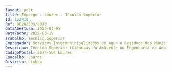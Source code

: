 ```yaml
--- 
layout: post
title: Emprego - Loures - Técnico Superior
Id: 133418
Ref: OE202503/0070
DataAbertura: 2025-03-05
DataFecho: 2025-03-19
Trabalho: Técnico Superior
Empregador: Serviços Intermunicipalizados de Água e Resíduos dos Municípios de Loures e Odivelas
Descricao: Técnico Superior (Ciências do Ambiente ou Engenharia do Ambiente) – Ref.ª 1   2025A constante no mapa anexo à LTFP, previsto no art.º 88.º daquele diploma, correspondente ao grau de complexidade 3  Funções consultivas, de estudo, planeamento, programação, avaliação e aplicação de métodos e processos de natureza técnica e ou científica, que fundamentam e preparam a decisão. Elaboração, autonomamente ou em grupo, de pareceres e projetos, com diversos graus de complexidade, e execução de outras atividades de apoio geral ou especializado nas áreas de atuação comuns, instrumentais e operativas dos órgãos e serviços. Funções exercidas com responsabilidade e autonomia técnica, ainda que com enquadramento superior qualificado. Representação do órgão ou serviço em assuntos da sua especialidade, tomando opções de índole técnica, enquadradas por diretivas ou orientações superiores.Ao Técnico Superior, na área funcional de Ciências do Ambiente ou Engenharia do Ambiente, incumbe ainda especificamente o exercício de todas as atividades inerentes à prossecução das atribuições das respetivas unidades orgânicas, designadamente a)	Garantir a gestão dos resíduos urbanos, assegurando a recolha e transporte a destino adequa do e promovendo a sua valorização, em cumprimento dos regulamentos em vigor e demais legislação aplicável b)	Promover a otimização dos circuitos de recolha, com incremento da taxa de recolha de diferenciados, implementando soluções e medidas que reforcem a eficácia e eficiência das atividades de recolha c)	Garantir o planeamento e a programação dos meios de deposição, recolha e transporte e equipamentos mecânicos, necessários à gestão do sistema intermunicipal de resíduos urbanos, garantindo a sustentabilidade económica e ambiental da sua utilização d)	Garantir a distribuição, manutenção e higienização dos sistemas de deposição e equipamentos de recolha e transporte, no âmbito das atribuições dos SIMAR e)	Emitir parecer sobre a construção ou a localização de instalações destinadas à deposição de resíduos.
CodigoPostal: 2674-504 Loures
Concelho: Loures
Distrito: Lisboa
--- 
```

